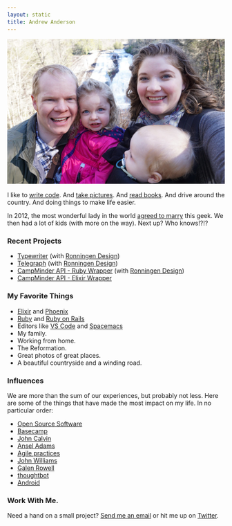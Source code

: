 ```yaml
---
layout: static
title: Andrew Anderson
---
```


<img src="/images/family.jpg" class="full" />

I like to [write code](https://github.com/deep-spaced). And [take pictures](https://substratalcode.smugmug.com/). And [read books](https://www.goodreads.com/user/show/36469128-andrew-anderson). And drive around the country. And doing things to make life easier.

In 2012, the most wonderful lady in the world [agreed to marry](http://www.meandthegeek.com) this geek. We then had a lot of kids (with more on the way). Next up? Who knows!?!?

### Recent Projects

- [Typewriter](https://ronningen.design/typewriter) (with [Ronningen Design](https://ronningen.design))
- [Telegraph](https://gotelegraph.com/) (with [Ronningen Design](https://ronningen.design))
- [CampMinder API - Ruby Wrapper](https://bitbucket.org/ronningendesign/campminder-ruby) (with [Ronningen Design](https://ronningen.design))
- [CampMinder API - Elixir Wrapper](https://github.com/GimliLongBow/campminder-elixir)

### My Favorite Things

- [Elixir](https://elixir-lang.org/) and [Phoenix](https://www.phoenixframework.org/)
- [Ruby](https://ruby-lang.org/) and [Ruby on Rails](https://rubyonrails.org/)
- Editors like [VS Code](https://code.visualstudio.com/) and [Spacemacs](https://spacemacs.org/)
- My family.
- Working from home.
- The Reformation.
- Great photos of great places.
- A beautiful countryside and a winding road.

### Influences

We are more than the sum of our experiences, but probably not less. Here are some of the things that have made the most impact on my life. In no particular order:

- [Open Source Software](https://opensource.org/)
- [Basecamp](https://basecamp.com)
- [John Calvin](https://www.ccel.org/ccel/calvin)
- [Ansel Adams](https://www.nytimes.com/2008/04/27/travel/27journeys.html)
- [Agile practices](https://www.amazon.com/Scrum-Breathtakingly-Brief-Agile-Introduction/dp/193796504X/)
- [John Williams](https://www.jwfan.com/?page_id=132)
- [Galen Rowell](https://www.toddskinner.com/portal/Galen/Gallery_8.htm)
- [thoughtbot](https://thoughtbot.com/)
- [Android](https://www.android.com/)

### Work With Me.

Need a hand on a small project? [Send me an email](mailto:andrew@substratalcode.com) or hit me up on [Twitter](https://twitter.com/deep_spaced).
